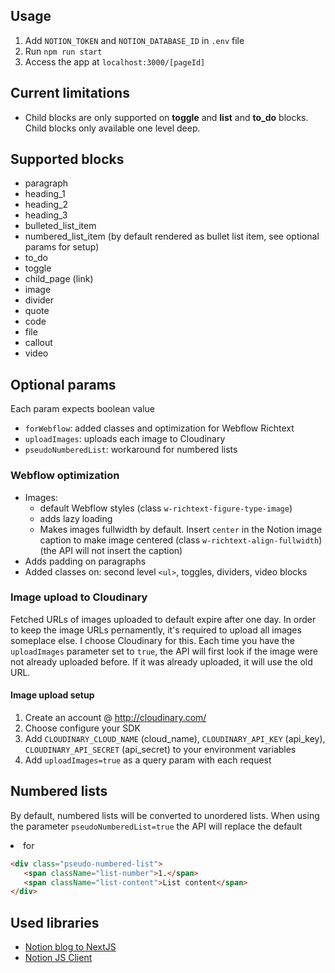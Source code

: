 ## Usage

1. Add `NOTION_TOKEN` and `NOTION_DATABASE_ID` in `.env` file
2. Run `npm run start`
3. Access the app at `localhost:3000/[pageId]`

## Current limitations

-  Child blocks are only supported on **toggle** and **list** and **to_do** blocks. Child blocks only available one level deep.

## Supported blocks

-  paragraph
-  heading_1
-  heading_2
-  heading_3
-  bulleted_list_item
-  numbered_list_item (by default rendered as bullet list item, see optional params for setup)
-  to_do
-  toggle
-  child_page (link)
-  image
-  divider
-  quote
-  code
-  file
-  callout
-  video

## Optional params

Each param expects boolean value

-  `forWebflow`: added classes and optimization for Webflow Richtext
-  `uploadImages`: uploads each image to Cloudinary
-  `pseudoNumberedList`: workaround for numbered lists

### Webflow optimization

-  Images:
   -  default Webflow styles (class `w-richtext-figure-type-image`)
   -  adds lazy loading
   -  Makes images fullwidth by default. Insert `center` in the Notion image caption to make image centered (class `w-richtext-align-fullwidth`) (the API will not insert the caption)
-  Adds padding on paragraphs
-  Added classes on: second level `<ul>`, toggles, dividers, video blocks

### Image upload to Cloudinary

Fetched URLs of images uploaded to default expire after one day. In order to keep the image URLs pernamently, it's required to upload all images someplace else. I choose Cloudinary for this.
Each time you have the `uploadImages` parameter set to `true`, the API will first look if the image were not already uploaded before. If it was already uploaded, it will use the old URL.

#### Image upload setup

1. Create an account @ http://cloudinary.com/
2. Choose configure your SDK
3. Add `CLOUDINARY_CLOUD_NAME` (cloud_name), `CLOUDINARY_API_KEY` (api_key), `CLOUDINARY_API_SECRET` (api_secret) to your environment variables
4. Add `uploadImages=true` as a query param with each request

## Numbered lists

By default, numbered lists will be converted to unordered lists. When using the parameter `pseudoNumberedList=true` the API will replace the default <li> for

```html
<div class="pseudo-numbered-list">
   <span className="list-number">1.</span>
   <span className="list-content">List content</span>
</div>
```

## Used libraries

-  [Notion blog to NextJS](https://github.com/samuelkraft/notion-blog-nextjs)
-  [Notion JS Client](https://github.com/makenotion/notion-sdk-js)
